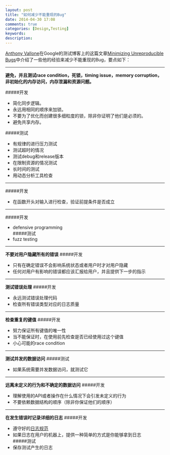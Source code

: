 ```yaml
---
layout: post
title: "如何减少不能重现的Bug"
date: 2014-04-30 17:08
comments: true
categories: [Design,Testing]
keywords: 
description: 
---
```

[Anthony Vallone](http://www.anthonysapps.com/anthony)在Google的测试博客上的这篇文章[Minimizing Unreproducible Bugs](http://googletesting.blogspot.ca/2014/02/minimizing-unreproducible-bugs.html)中介绍了一些他的经验来减少不能重现的Bug，要点如下：

---
**避免，并且测试race condition，死锁，timing issue，memory corruption，非初始化的内存访问，内存泄漏和资源问题。**

#####开发

- 简化同步逻辑。  
- 永远用相同的顺序来加锁。  
- 不要为了优化而创建很多细粒度的锁，除非你证明了他们是必须的。  
- 避免共享内存。  

#####测试
- 有规律的进行压力测试  
- 测试超时的情况  
- 测试debug和release版本  
- 在限制资源的情况测试  
- 长时间的测试  
- 用动态分析工具检查  

---
#####开发
- 在函数开头对输入进行检查，验证前提条件是否成立  

---
#####开发
- defensive programming  
#####测试
- fuzz testing  

---
**不要对用户隐藏所有的错误** 
#####开发
- 只有在确定错误不会影响系统状态或者用户时才对用户隐藏  
- 任何对用户有影响的错误都应该汇报给用户，并且提供下一步的指示  

---
**测试错误处理**
#####开发
- 永远测试错误处理代码  
- 检查所有错误类型对应的日志质量  

---
**检查重复的键值**
#####开发
- 努力保证所有键值的唯一性  
- 当不能保证时，在使用前先检查是否已经使用过这个键值  
- 小心可能的race condition  

---
**测试并发的数据访问**
#####测试
- 如果系统需要并发数据访问，就测试它  

---
**远离未定义的行为和不确定的数据访问**
#####开发
- 理解使用的API或者操作在什么情况下会引发未定义的行为  
- 不要依赖数据结构的顺序（除非你保证他们的顺序）  

---

**在发生错误时记录详细的日志**
#####开发
- 遵守好的[日志规范](http://googletesting.blogspot.com/2013/06/optimal-logging.html)  
- 如果日志在用户的机器上，提供一种简单的方式是你能够拿到日志  
#####测试
- 保存测试产生的日志  